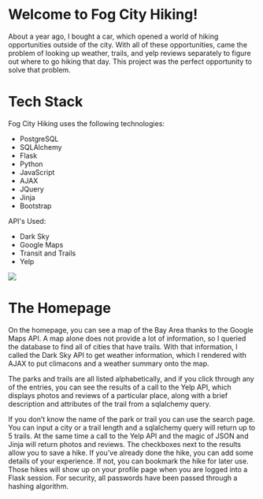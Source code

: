 # Welcome to Fog City Hiking!

About a year ago, I bought a car, which opened a world of hiking opportunities outside of the city. With all of these opportunities, came the problem of looking up weather, trails, and yelp reviews separately to figure out where to go hiking that day. This project was the perfect opportunity to solve that problem.

# Tech Stack

Fog City Hiking uses the following technologies:

* PostgreSQL
* SQLAlchemy
* Flask
* Python
* JavaScript
* AJAX
* JQuery
* Jinja
* Bootstrap

API's Used:

* Dark Sky
* Google Maps
* Transit and Trails
* Yelp

<img src="https://github.com/agerista/Fog-City-Hiking/blob/master/Static/fog_city.jpg">

# The Homepage

On the homepage, you can see a map of the Bay Area thanks to the Google Maps API.  A map alone does not provide a lot of information, so I queried the database to find all of cities that have trails. With that information, I called the Dark Sky API to get weather information, which I rendered with AJAX to put climacons and a weather summary onto the map.



The parks and trails are all listed alphabetically, and if you click through any of the entries, you can see the results of a call to the Yelp API, which displays photos and reviews of a particular place, along with a brief description and attributes of the trail from a sqlalchemy query.

If you don’t know the name of the park or trail you can use the search page. You can input a city or a trail length and a sqlalchemy query will return up to 5 trails. At the same time a call to the Yelp API and the magic of JSON and Jinja will return photos and reviews. The checkboxes next to the results allow you to save a hike. If you’ve already done the hike, you can add some details of your experience. If not, you can bookmark the hike for later use. Those hikes will show up on your profile page when you are logged into a Flask session.  For security, all passwords have been passed through a hashing algorithm. 
